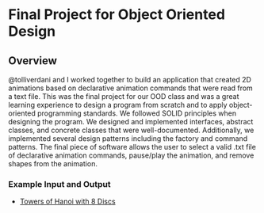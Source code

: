 # Final Project for Object Oriented Design
## Overview
@tolliverdani and I worked together to build an application that created 2D animations based on declarative animation commands that were read from a text file. This was the final project for our OOD class and was a great learning experience to design a program from scratch and to apply object-oriented programming standards. We followed SOLID principles when designing the program. We designed and implemented interfaces, abstract classes, and concrete classes that were well-documented. Additionally, we implemented several design patterns including the factory and command patterns. The final piece of software allows the user to select a valid .txt file of declarative animation commands, pause/play the animation, and remove shapes from the animation.

### Example Input and Output
- [Towers of Hanoi with 8 Discs](./Animation-Files/toh-8.txt)
